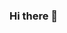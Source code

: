 ### Hi there 👋

<!--
**ethankyle360/ethankyle360** is a ✨ _special_ ✨ repository because its `README.md` (this file) appears on your GitHub profile.

Here are some ideas to get you started:

- 🔭 I’m currently working on ... Bootstrap
- 🌱 I’m currently learning ... Bootstrap and JavaScript
- 👯 I’m looking to collaborate on ... Bootstrap
- 🤔 I’m looking for help with ... JavaScript
- 💬 Ask me about ... Anything related to Full Stack
- 📫 How to reach me: ...
- 😄 Pronouns: ... He/Him
- ⚡ Fun fact: ... I like playing soccer
-->
